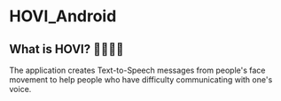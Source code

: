 # HOVI_Android
## What is HOVI? 👨‍👩‍👦‍👦
The application creates Text-to-Speech messages from people's face movement to help people who have difficulty communicating with one's voice.
